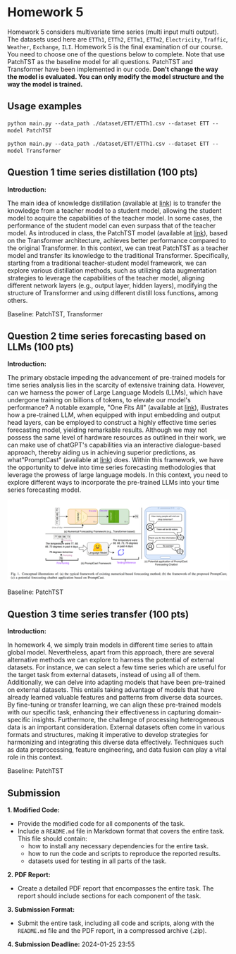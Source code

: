 # Homework 5

Homework 5 considers multivariate time series (multi input multi output). The datasets used here are `ETTh1`, `ETTh2`, `ETTm1`, `ETTm2`, `Electricity`, `Traffic`, `Weather`, `Exchange`, `ILI`. Homework 5 is the final examination of our course. You need to choose one of the questions below to complete. Note that use PatchTST as the baseline model for all questions. PatchTST and Transformer have been implemented in our code. **Don't change the way the model is evaluated. You can only modify the model structure and the way the model is trained.**

## Usage examples

```
python main.py --data_path ./dataset/ETT/ETTh1.csv --dataset ETT --model PatchTST
```

```
python main.py --data_path ./dataset/ETT/ETTh1.csv --dataset ETT --model Transformer
```

## Question 1 time series distillation (100 pts)

**Introduction:**

The main idea of knowledge distillation (available at [link](https://arxiv.org/abs/1503.02531)) is to transfer the knowledge from a teacher model to a student model, allowing the student model to acquire the capabilities of the teacher model. In some cases, the performance of the student model can even surpass that of the teacher model. As introduced in class, the PatchTST model (available at [link](https://arxiv.org/abs/2211.14730)), based on the Transformer architecture, achieves better performance compared to the original Transformer. In this context, we can treat PatchTST as a teacher model and transfer its knowledge to the traditional Transformer. Specifically, starting from a traditional teacher-student model framework, we can explore various distillation methods, such as utilizing data augmentation strategies to leverage the capabilities of the teacher model, aligning different network layers (e.g., output layer, hidden layers), modifying the structure of Transformer and using different distill loss functions, among others.

Baseline: PatchTST, Transformer

## Question 2 time series forecasting based on LLMs (100 pts)

**Introduction:**

The primary obstacle impeding the advancement of pre-trained models for time series analysis lies in the scarcity of extensive training data. However, can we harness the power of Large Language Models (LLMs), which have undergone training on billions of tokens, to elevate our model's performance? A notable example, "One Fits All" (available at [link](https://arxiv.org/abs/2302.11939)), illustrates how a pre-trained LLM, when equipped with input embedding and output head layers, can be employed to construct a highly effective time series forecasting model, yielding remarkable results. Although we may not possess the same level of hardware resources as outlined in their work, we can make use of chatGPT's capabilities via an interactive dialogue-based approach, thereby aiding us in achieving superior predictions, as what"PromptCast" (available at [link](https://arxiv.org/abs/2210.08964)) does. Within this framework, we have the opportunity to delve into time series forecasting methodologies that leverage the prowess of large language models. In this context, you need to explore different ways to incorporate the pre-trained LLMs into your time series forecasting model.

![image-PromptCast](imgs\PromptCast.png)

Baseline: PatchTST

## Question 3 time series transfer (100 pts)

**Introduction:**

In homework 4, we simply train models in different time series to attain global model. Nevertheless, apart from this approach, there are several alternative methods we can explore to harness the potential of external datasets. For instance, we can select a few time series which are useful for the target task from external datasets, instead of using all of them. Additionally, we can delve into adapting models that have been pre-trained on external datasets. This entails taking advantage of models that have already learned valuable features and patterns from diverse data sources. By fine-tuning or transfer learning, we can align these pre-trained models with our specific task, enhancing their effectiveness in capturing domain-specific insights.
Furthermore, the challenge of processing heterogeneous data is an important consideration. External datasets often come in various formats and structures, making it imperative to develop strategies for harmonizing and integrating this diverse data effectively. Techniques such as data preprocessing, feature engineering, and data fusion can play a vital role in this context.

Baseline: PatchTST

## Submission

**1. Modified Code:**

- Provide the modified code for all components of the task.
- Include a `README.md` file in Markdown format that covers the entire task. This file should contain:
    - how to install any necessary dependencies for the entire task.
    - how to run the code and scripts to reproduce the reported results.
    - datasets used for testing in all parts of the task.

**2. PDF Report:**

- Create a detailed PDF report that encompasses the entire task. The report should include sections for each component
  of the task.

**3. Submission Format:**

- Submit the entire task, including all code and scripts, along with the `README.md` file and the PDF report, in a
  compressed archive (.zip).

**4. Submission Deadline:**
2024-01-25 23:55
